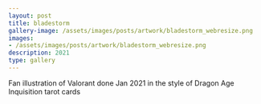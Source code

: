 ```yaml
---
layout: post
title: bladestorm
gallery-image: /assets/images/posts/artwork/bladestorm_webresize.png
images: 
- /assets/images/posts/artwork/bladestorm_webresize.png
description: 2021
type: gallery
---
```


Fan illustration of Valorant done Jan 2021 in the style of Dragon Age Inquisition tarot cards
